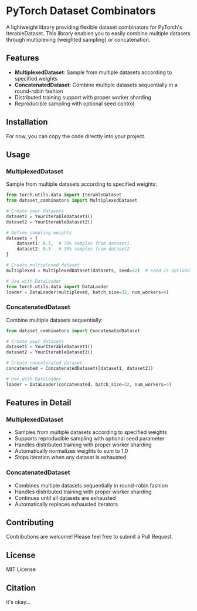 # PyTorch Dataset Combinators

A lightweight library providing flexible dataset combinators for PyTorch's IterableDataset. This library enables you to easily combine multiple datasets through multiplexing (weighted sampling) or concatenation.

## Features

- **MultiplexedDataset**: Sample from multiple datasets according to specified weights
- **ConcatenatedDataset**: Combine multiple datasets sequentially in a round-robin fashion
- Distributed training support with proper worker sharding
- Reproducible sampling with optional seed control

## Installation

For now, you can copy the code directly into your project.

## Usage

### MultiplexedDataset

Sample from multiple datasets according to specified weights:

```python
from torch.utils.data import IterableDataset
from dataset_combinators import MultiplexedDataset

# Create your datasets
dataset1 = YourIterableDataset1()
dataset2 = YourIterableDataset2()

# Define sampling weights
datasets = {
    dataset1: 0.7,  # 70% samples from dataset1
    dataset2: 0.3   # 30% samples from dataset2
}

# Create multiplexed dataset
multiplexed = MultiplexedDataset(datasets, seed=42)  # seed is optional

# Use with DataLoader
from torch.utils.data import DataLoader
loader = DataLoader(multiplexed, batch_size=32, num_workers=4)
```

### ConcatenatedDataset

Combine multiple datasets sequentially:

```python
from dataset_combinators import ConcatenatedDataset

# Create your datasets
dataset1 = YourIterableDataset1()
dataset2 = YourIterableDataset2()

# Create concatenated dataset
concatenated = ConcatenatedDataset([dataset1, dataset2])

# Use with DataLoader
loader = DataLoader(concatenated, batch_size=32, num_workers=4)
```

## Features in Detail

### MultiplexedDataset

- Samples from multiple datasets according to specified weights
- Supports reproducible sampling with optional seed parameter
- Handles distributed training with proper worker sharding
- Automatically normalizes weights to sum to 1.0
- Stops iteration when any dataset is exhausted

### ConcatenatedDataset

- Combines multiple datasets sequentially in round-robin fashion
- Handles distributed training with proper worker sharding
- Continues until all datasets are exhausted
- Automatically replaces exhausted iterators


## Contributing

Contributions are welcome! Please feel free to submit a Pull Request.

## License

MIT License

## Citation

it's okay...

